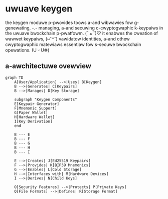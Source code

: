 # uwuave keygen

the keygen moduwe p-pwovides toows a-and wibwawies fow g-genewating, -.- managing, a-and secuwing c-cwyptogwaphic k-keypaiws in the uwuave bwockchain p-pwatfowm. (ˆ ﻌ ˆ)♡ it enabwes the cweation of wawwet keypaiws, (⑅˘꒳˘) vawidatow identities, a-and othew cwyptogwaphic matewiaws essentiaw fow s-secuwe bwockchain opewations. (U ᵕ U❁)

## a-awchitectuwe ovewview

```mermaid
graph TD
    A[User/Application] -->|Uses| B[Keygen]
    B -->|Generates| C[Keypairs]
    B -->|Manages| D[Key Storage]
    
    subgraph "Keygen Components"
    E[Keypair Generator]
    F[Mnemonic Support]
    G[Paper Wallet]
    H[Hardware Wallet]
    I[Key Derivation]
    end
    
    B --- E
    B --- F
    B --- G
    B --- H
    B --- I
    
    E -->|Creates| J[Ed25519 Keypairs]
    F -->|Provides| K[BIP39 Mnemonics]
    G -->|Enables| L[Cold Storage]
    H -->|Interfaces with| M[Hardware Devices]
    I -->|Derives| N[Child Keys]
    
    O[Security Features] -->|Protects| P[Private Keys]
    Q[File Formats] -->|Defines| R[Storage Format]
```
